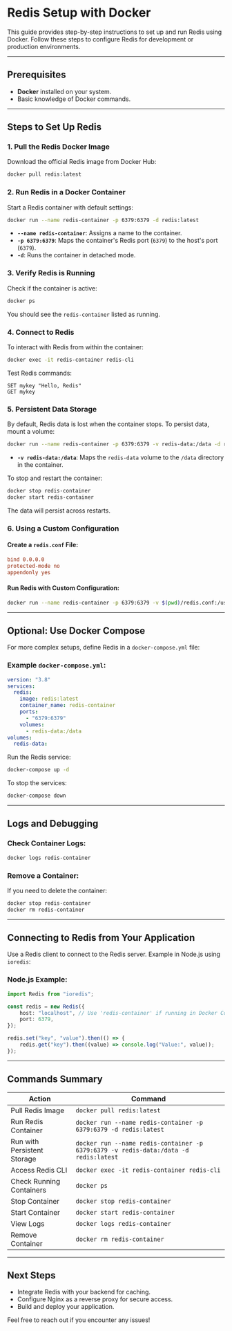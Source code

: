 # Redis Setup with Docker

This guide provides step-by-step instructions to set up and run Redis using Docker. Follow these steps to configure Redis for development or production environments.

---

## Prerequisites

- **Docker** installed on your system.
- Basic knowledge of Docker commands.

---

## Steps to Set Up Redis

### **1. Pull the Redis Docker Image**
Download the official Redis image from Docker Hub:
```bash
docker pull redis:latest
```

### **2. Run Redis in a Docker Container**
Start a Redis container with default settings:
```bash
docker run --name redis-container -p 6379:6379 -d redis:latest
```
- **`--name redis-container`**: Assigns a name to the container.
- **`-p 6379:6379`**: Maps the container's Redis port (`6379`) to the host's port (`6379`).
- **`-d`**: Runs the container in detached mode.

### **3. Verify Redis is Running**
Check if the container is active:
```bash
docker ps
```
You should see the `redis-container` listed as running.

### **4. Connect to Redis**
To interact with Redis from within the container:
```bash
docker exec -it redis-container redis-cli
```
Test Redis commands:
```redis
SET mykey "Hello, Redis"
GET mykey
```

### **5. Persistent Data Storage**
By default, Redis data is lost when the container stops. To persist data, mount a volume:
```bash
docker run --name redis-container -p 6379:6379 -v redis-data:/data -d redis:latest
```
- **`-v redis-data:/data`**: Maps the `redis-data` volume to the `/data` directory in the container.

To stop and restart the container:
```bash
docker stop redis-container
docker start redis-container
```
The data will persist across restarts.

### **6. Using a Custom Configuration**

#### Create a `redis.conf` File:
```conf
bind 0.0.0.0
protected-mode no
appendonly yes
```

#### Run Redis with Custom Configuration:
```bash
docker run --name redis-container -p 6379:6379 -v $(pwd)/redis.conf:/usr/local/etc/redis/redis.conf -d redis:latest redis-server /usr/local/etc/redis/redis.conf
```

---

## Optional: Use Docker Compose

For more complex setups, define Redis in a `docker-compose.yml` file:

### Example `docker-compose.yml`:
```yaml
version: "3.8"
services:
  redis:
    image: redis:latest
    container_name: redis-container
    ports:
      - "6379:6379"
    volumes:
      - redis-data:/data
volumes:
  redis-data:
```

Run the Redis service:
```bash
docker-compose up -d
```

To stop the services:
```bash
docker-compose down
```

---

## Logs and Debugging

### Check Container Logs:
```bash
docker logs redis-container
```

### Remove a Container:
If you need to delete the container:
```bash
docker stop redis-container
docker rm redis-container
```

---

## Connecting to Redis from Your Application

Use a Redis client to connect to the Redis server. Example in Node.js using `ioredis`:

### Node.js Example:
```typescript
import Redis from "ioredis";

const redis = new Redis({
    host: "localhost", // Use 'redis-container' if running in Docker Compose
    port: 6379,
});

redis.set("key", "value").then(() => {
    redis.get("key").then((value) => console.log("Value:", value));
});
```

---

## Commands Summary

| Action                       | Command                                                                 |
|------------------------------|-------------------------------------------------------------------------|
| Pull Redis Image             | `docker pull redis:latest`                                             |
| Run Redis Container          | `docker run --name redis-container -p 6379:6379 -d redis:latest`       |
| Run with Persistent Storage  | `docker run --name redis-container -p 6379:6379 -v redis-data:/data -d redis:latest` |
| Access Redis CLI             | `docker exec -it redis-container redis-cli`                            |
| Check Running Containers     | `docker ps`                                                            |
| Stop Container               | `docker stop redis-container`                                          |
| Start Container              | `docker start redis-container`                                         |
| View Logs                    | `docker logs redis-container`                                          |
| Remove Container             | `docker rm redis-container`                                            |

---

## Next Steps
- Integrate Redis with your backend for caching.
- Configure Nginx as a reverse proxy for secure access.
- Build and deploy your application.

Feel free to reach out if you encounter any issues!

